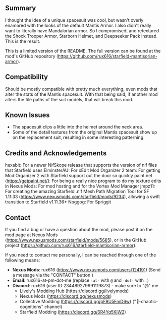 Summary
-------
I thought the idea of a unique spacesuit was cool, but wasn't overly enamored with the looks of the default Mantis Armor. I also didn't really want to literally have Mandalorian armor. So I compromised, and retextured the Shock Trooper Armor, Starborn Helmet, and Deepseeker Pack instead. This is the result.

This is a limited version of the README. The full version can be found at the mod's GitHub repository (https://github.com/rux616/starfield-mantisorian-armor).

Compatibility
-------------
Should be mostly compatible with pretty much everything, even mods that alter the stats of the Mantis spacesuit. With that being said, if another mod alters the file paths of the suit models, that will break this mod.

Known Issues
------------
- The spacesuit clips a little into the helmet around the neck area.
- Some of the detail textures from the original Mantis spacesuit show up on the replacement suit, resulting in some interesting patterning.

Credits and Acknowledgements
----------------------------
hexabit: For a newer NifSkope release that supports the version of nif files that Starfield uses
ElminsterAU: For xEdit
Mod Organizer 2 team: For getting Mod Organizer 2 with Starfield support out the door so quickly
paint.net (https://getpaint.net/): For being a really nice program to do my texture edits in
Nexus Mods: For mod hosting and for the Vortex Mod Manager
jmpz11: For creating the amazing Starfield .nif Mesh Path Migration Tool for SF 1.11.33 (https://www.nexusmods.com/starfield/mods/9234), allowing a swift transition to Starfield v1.11.36+
Noggog: For Spriggit


Contact
-------
If you find a bug or have a question about the mod, please post it on the mod page at Nexus Mods (https://www.nexusmods.com/starfield/mods/5685), or in the GitHub project (https://github.com/rux616/starfield-mantisorian-armor).

If you need to contact me personally, I can be reached through one of the following means:
- **Nexus Mods**: rux616 (https://www.nexusmods.com/users/124191) (Send a message via the "CONTACT" button.)
- **Email**: rux616-at-pm-dot-me (replace `-at-` with `@` and `-dot-` with `.`)
- **Discord**: rux616 (user ID 234489279991119873) - make sure to "@" me
    - Lively's Modding Hub (https://discord.gg/livelymods)
    - Nexus Mods (https://discord.gg/nexusmods)
    - Collective Modding (https://discord.gg/pF9U5FmD6w) ("🔧-chaotic-cognitions" channel)
    - Starfield Modding (https://discord.gg/6R4Yq5KjW2)
